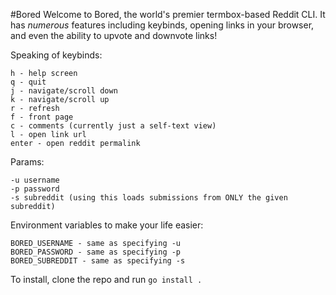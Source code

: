 #Bored
Welcome to Bored, the world's premier termbox-based Reddit CLI. It has *numerous* features including keybinds, opening links in your browser, and even the ability to upvote and downvote links!

Speaking of keybinds:

    h - help screen
    q - quit
    j - navigate/scroll down
    k - navigate/scroll up
    r - refresh
    f - front page
    c - comments (currently just a self-text view)
    l - open link url
    enter - open reddit permalink

Params:

    -u username
    -p password
    -s subreddit (using this loads submissions from ONLY the given subreddit)

Environment variables to make your life easier:

    BORED_USERNAME - same as specifying -u
    BORED_PASSWORD - same as specifying -p
    BORED_SUBREDDIT - same as specifying -s

To install, clone the repo and run `go install .`
